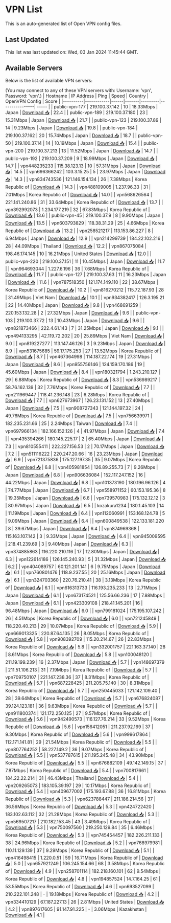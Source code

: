 # VPN List

This is an auto-generated list of Open VPN config files.

## Last Updated

This list was last updated on: Wed, 03 Jan 2024 11:45:44 GMT.

## Available Servers

Below is the list of available VPN servers:

(You may connect to any of these VPN servers with: Username: 'vpn', Password: 'vpn'.)
| Hostname | IP Address | Ping | Speed | Country | OpenVPN Config | Score |
|----------|------------|------|-------|---------|----------------| ----- |
| public-vpn-177 | 219.100.37.142 | 10 | 18.33Mbps | Japan | [Download 📥](./configs/server_0_JP.ovpn) | 22.4 |
| public-vpn-189 | 219.100.37.180 | 23 | 15.31Mbps | Japan | [Download 📥](./configs/server_1_JP.ovpn) | 21.7 |
| public-vpn-123 | 219.100.37.89 | 14 | 9.23Mbps | Japan | [Download 📥](./configs/server_2_JP.ovpn) | 19.8 |
| public-vpn-184 | 219.100.37.162 | 20 | 15.74Mbps | Japan | [Download 📥](./configs/server_3_JP.ovpn) | 18.7 |
| public-vpn-50 | 219.100.37.14 | 14 | 10.19Mbps | Japan | [Download 📥](./configs/server_4_JP.ovpn) | 15.4 |
| public-vpn-200 | 219.100.37.213 | 13 | 11.52Mbps | Japan | [Download 📥](./configs/server_5_JP.ovpn) | 14.7 |
| public-vpn-192 | 219.100.37.209 | 9 | 18.99Mbps | Japan | [Download 📥](./configs/server_6_JP.ovpn) | 14.7 |
| vpn448235233 | 115.38.123.13 | 10 | 57.31Mbps | Japan | [Download 📥](./configs/server_7_JP.ovpn) | 14.5 |
| vpn696366242 | 103.3.15.25 | 5 | 23.97Mbps | Japan | [Download 📥](./configs/server_8_JP.ovpn) | 14.3 |
| vpn834743536 | 121.146.154.134 | 26 | 7.38Mbps | Korea Republic of | [Download 📥](./configs/server_9_KR.ovpn) | 14.3 |
| vpn488109005 | 1.237.96.33 | 31 | 7.01Mbps | Korea Republic of | [Download 📥](./configs/server_10_KR.ovpn) | 14.0 |
| vpn568626564 | 221.141.240.86 | 31 | 33.64Mbps | Korea Republic of | [Download 📥](./configs/server_11_KR.ovpn) | 13.7 |
| vpn392992073 | 1.234.177.219 | 32 | 67.83Mbps | Korea Republic of | [Download 📥](./configs/server_12_KR.ovpn) | 13.6 |
| public-vpn-45 | 219.100.37.9 | 8 | 9.90Mbps | Japan | [Download 📥](./configs/server_13_JP.ovpn) | 13.5 |
| vpn603793829 | 118.38.31.29 | 25 | 4.66Mbps | Korea Republic of | [Download 📥](./configs/server_14_KR.ovpn) | 13.2 |
| vpn258521217 | 113.153.86.227 | 8 | 6.94Mbps | Japan | [Download 📥](./configs/server_15_JP.ovpn) | 12.9 |
| vpn214299739 | 184.22.102.216 | 28 | 44.09Mbps | Thailand | [Download 📥](./configs/server_16_TH.ovpn) | 12.2 |
| vpn867075084 | 198.46.174.145 | 10 | 16.21Mbps | United States | [Download 📥](./configs/server_17_US.ovpn) | 12.0 |
| public-vpn-220 | 219.100.37.151 | 11 | 10.45Mbps | Japan | [Download 📥](./configs/server_18_JP.ovpn) | 11.7 |
| vpn964693044 | 1.227.6.196 | 36 | 7.68Mbps | Korea Republic of | [Download 📥](./configs/server_19_KR.ovpn) | 11.7 |
| public-vpn-127 | 219.100.37.63 | 11 | 16.23Mbps | Japan | [Download 📥](./configs/server_20_JP.ovpn) | 11.6 |
| vpn787518350 | 121.174.149.110 | 22 | 38.67Mbps | Korea Republic of | [Download 📥](./configs/server_21_KR.ovpn) | 10.2 |
| vpn816270212 | 115.72.187.93 | 28 | 31.49Mbps | Viet Nam | [Download 📥](./configs/server_22_VN.ovpn) | 10.1 |
| vpn934382417 | 126.3.195.21 | 22 | 14.40Mbps | Japan | [Download 📥](./configs/server_23_JP.ovpn) | 9.8 |
| vpn468691259 | 220.153.132.28 | 2 | 27.32Mbps | Japan | [Download 📥](./configs/server_24_JP.ovpn) | 9.6 |
| public-vpn-103 | 219.100.37.72 | 13 | 10.43Mbps | Japan | [Download 📥](./configs/server_25_JP.ovpn) | 9.6 |
| vpn821873466 | 222.4.61.143 | 7 | 31.25Mbps | Japan | [Download 📥](./configs/server_26_JP.ovpn) | 9.1 |
| vpn494133295 | 42.119.72.202 | 20 | 25.89Mbps | Viet Nam | [Download 📥](./configs/server_27_VN.ovpn) | 9.0 |
| vpn819227277 | 113.147.46.126 | 3 | 9.23Mbps | Japan | [Download 📥](./configs/server_28_JP.ovpn) | 8.9 |
| vpn531675685 | 59.17.175.253 | 27 | 13.52Mbps | Korea Republic of | [Download 📥](./configs/server_29_KR.ovpn) | 8.7 |
| vpn467364998 | 114.187.22.174 | 19 | 27.31Mbps | Japan | [Download 📥](./configs/server_30_JP.ovpn) | 8.6 |
| vpn955756146 | 124.159.170.186 | 19 | 45.60Mbps | Japan | [Download 📥](./configs/server_31_JP.ovpn) | 8.4 |
| vpn180321794 | 1.243.210.127 | 29 | 6.88Mbps | Korea Republic of | [Download 📥](./configs/server_32_KR.ovpn) | 8.3 |
| vpn536989217 | 58.76.162.139 | 32 | 7.76Mbps | Korea Republic of | [Download 📥](./configs/server_33_KR.ovpn) | 7.7 |
| vpn211969447 | 118.41.236.148 | 23 | 6.28Mbps | Korea Republic of | [Download 📥](./configs/server_34_KR.ovpn) | 7.7 |
| vpn627673967 | 126.23.131.152 | 13 | 27.40Mbps | Japan | [Download 📥](./configs/server_35_JP.ovpn) | 7.5 |
| vpn908727343 | 121.144.197.32 | 24 | 49.76Mbps | Korea Republic of | [Download 📥](./configs/server_36_KR.ovpn) | 7.5 |
| vpn756639971 | 182.235.231.66 | 25 | 2.24Mbps | Taiwan | [Download 📥](./configs/server_37_TW.ovpn) | 7.4 |
| vpn697966134 | 182.166.152.126 | 4 | 41.97Mbps | Japan | [Download 📥](./configs/server_38_JP.ovpn) | 7.4 |
| vpn435394266 | 180.145.225.17 | 2 | 65.40Mbps | Japan | [Download 📥](./configs/server_39_JP.ovpn) | 7.3 |
| vpn810555411 | 222.227.156.53 | 2 | 70.17Mbps | Japan | [Download 📥](./configs/server_40_JP.ovpn) | 7.2 |
| vpn511116222 | 220.247.20.66 | 16 | 23.23Mbps | Japan | [Download 📥](./configs/server_41_JP.ovpn) | 6.9 |
| vpn721375836 | 175.127.197.35 | 35 | 9.07Mbps | Korea Republic of | [Download 📥](./configs/server_42_KR.ovpn) | 6.8 |
| vpn405981854 | 126.89.255.73 | 7 | 9.26Mbps | Japan | [Download 📥](./configs/server_43_JP.ovpn) | 6.8 |
| vpn906636084 | 152.117.247.152 | 16 | 44.22Mbps | Japan | [Download 📥](./configs/server_44_JP.ovpn) | 6.8 |
| vpn101373190 | 180.196.96.126 | 4 | 74.77Mbps | Japan | [Download 📥](./configs/server_45_JP.ovpn) | 6.7 |
| vpn558971152 | 60.153.195.36 | 8 | 19.35Mbps | Japan | [Download 📥](./configs/server_46_JP.ovpn) | 6.6 |
| vpn739570983 | 175.132.12.12 | 3 | 80.97Mbps | Japan | [Download 📥](./configs/server_47_JP.ovpn) | 6.5 |
| kozakura1234 | 180.1.45.103 | 14 | 11.19Mbps | Japan | [Download 📥](./configs/server_48_JP.ovpn) | 6.4 |
| vpn112060991 | 153.168.124.78 | 5 | 9.09Mbps | Japan | [Download 📥](./configs/server_49_JP.ovpn) | 6.4 |
| vpn600849538 | 122.133.181.220 | 8 | 39.67Mbps | Japan | [Download 📥](./configs/server_50_JP.ovpn) | 6.4 |
| vpn874969368 | 115.163.107.142 | 3 | 9.33Mbps | Japan | [Download 📥](./configs/server_51_JP.ovpn) | 6.4 |
| vpn945009595 | 218.41.239.69 | 3 | 9.40Mbps | Japan | [Download 📥](./configs/server_52_JP.ovpn) | 6.3 |
| vpn374885863 | 116.220.210.116 | 17 | 12.80Mbps | Japan | [Download 📥](./configs/server_53_JP.ovpn) | 6.3 |
| vpn122614186 | 126.145.240.93 | 5 | 31.32Mbps | Japan | [Download 📥](./configs/server_54_JP.ovpn) | 6.2 |
| vpn404089757 | 60.121.201.141 | 6 | 9.75Mbps | Japan | [Download 📥](./configs/server_55_JP.ovpn) | 6.1 |
| vpn760801476 | 118.9.237.55 | 20 | 25.16Mbps | Japan | [Download 📥](./configs/server_56_JP.ovpn) | 6.1 |
| vpn324703360 | 220.76.210.41 | 38 | 3.13Mbps | Korea Republic of | [Download 📥](./configs/server_57_KR.ovpn) | 6.1 |
| vpn616313733 | 116.193.235.233 | 13 | 2.71Mbps | Japan | [Download 📥](./configs/server_58_JP.ovpn) | 6.1 |
| vpn673174521 | 125.56.66.236 | 17 | 7.88Mbps | Japan | [Download 📥](./configs/server_59_JP.ovpn) | 6.1 |
| vpn423309108 | 218.41.145.201 | 16 | 96.48Mbps | Japan | [Download 📥](./configs/server_60_JP.ovpn) | 6.0 |
| vpn799181024 | 175.195.107.242 | 26 | 4.51Mbps | Korea Republic of | [Download 📥](./configs/server_61_KR.ovpn) | 6.0 |
| vpn721245849 | 118.220.40.213 | 29 | 10.07Mbps | Korea Republic of | [Download 📥](./configs/server_62_KR.ovpn) | 5.9 |
| vpn669013325 | 220.87.64.135 | 26 | 8.05Mbps | Korea Republic of | [Download 📥](./configs/server_63_KR.ovpn) | 5.8 |
| vpn908392709 | 115.20.214.67 | 26 | 22.83Mbps | Korea Republic of | [Download 📥](./configs/server_64_KR.ovpn) | 5.8 |
| vpn332001757 | 221.163.37.140 | 28 | 8.61Mbps | Korea Republic of | [Download 📥](./configs/server_65_KR.ovpn) | 5.8 |
| vpn100048120 | 211.19.199.239 | 16 | 2.37Mbps | Japan | [Download 📥](./configs/server_66_JP.ovpn) | 5.7 |
| vpn148697379 | 211.51.106.213 | 31 | 7.19Mbps | Korea Republic of | [Download 📥](./configs/server_67_KR.ovpn) | 5.7 |
| vpn709750107 | 221.147.238.36 | 37 | 8.31Mbps | Korea Republic of | [Download 📥](./configs/server_68_KR.ovpn) | 5.7 |
| vpn687228425 | 211.205.75.140 | 30 | 8.31Mbps | Korea Republic of | [Download 📥](./configs/server_69_KR.ovpn) | 5.7 |
| vpn250445033 | 121.142.109.40 | 28 | 39.64Mbps | Korea Republic of | [Download 📥](./configs/server_70_KR.ovpn) | 5.7 |
| vpn676824087 | 39.124.123.181 | 36 | 9.63Mbps | Korea Republic of | [Download 📥](./configs/server_71_KR.ovpn) | 5.7 |
| vpn911800374 | 121.172.250.125 | 27 | 9.57Mbps | Korea Republic of | [Download 📥](./configs/server_72_KR.ovpn) | 5.6 |
| vpn942490573 | 116.127.76.214 | 33 | 9.52Mbps | Korea Republic of | [Download 📥](./configs/server_73_KR.ovpn) | 5.6 |
| vpn156412051 | 211.237.92.169 | 37 | 9.30Mbps | Korea Republic of | [Download 📥](./configs/server_74_KR.ovpn) | 5.6 |
| vpn999617864 | 112.171.141.81 | 29 | 21.54Mbps | Korea Republic of | [Download 📥](./configs/server_75_KR.ovpn) | 5.5 |
| vpn807764252 | 58.227.149.2 | 36 | 9.07Mbps | Korea Republic of | [Download 📥](./configs/server_76_KR.ovpn) | 5.5 |
| vpn537787615 | 211.195.245.48 | 34 | 43.90Mbps | Korea Republic of | [Download 📥](./configs/server_77_KR.ovpn) | 5.5 |
| vpn676882109 | 49.142.149.15 | 37 | 7.87Mbps | Korea Republic of | [Download 📥](./configs/server_78_KR.ovpn) | 5.4 |
| vpn700817661 | 184.22.22.214 | 31 | 46.43Mbps | Thailand | [Download 📥](./configs/server_79_TH.ovpn) | 5.4 |
| vpn209265073 | 183.105.39.197 | 29 | 10.17Mbps | Korea Republic of | [Download 📥](./configs/server_80_KR.ovpn) | 5.4 |
| vpn409677002 | 175.193.67.88 | 36 | 16.81Mbps | Korea Republic of | [Download 📥](./configs/server_81_KR.ovpn) | 5.3 |
| vpn623788447 | 211.186.214.56 | 37 | 36.56Mbps | Korea Republic of | [Download 📥](./configs/server_82_KR.ovpn) | 5.3 |
| vpn424722420 | 183.102.63.112 | 32 | 21.28Mbps | Korea Republic of | [Download 📥](./configs/server_83_KR.ovpn) | 5.3 |
| vpn569507217 | 210.182.153.45 | 43 | 3.49Mbps | Korea Republic of | [Download 📥](./configs/server_84_KR.ovpn) | 5.3 |
| vpn750097560 | 219.250.129.84 | 35 | 6.46Mbps | Korea Republic of | [Download 📥](./configs/server_85_KR.ovpn) | 5.3 |
| vpn745454457 | 182.226.211.133 | 38 | 24.96Mbps | Korea Republic of | [Download 📥](./configs/server_86_KR.ovpn) | 5.2 |
| vpn768979981 | 110.11.129.139 | 37 | 9.29Mbps | Korea Republic of | [Download 📥](./configs/server_87_KR.ovpn) | 5.1 |
| vpn416498415 | 1.220.0.51 | 59 | 16.71Mbps | Korea Republic of | [Download 📥](./configs/server_88_KR.ovpn) | 5.0 |
| vpn657921249 | 106.245.154.66 | 68 | 3.58Mbps | Korea Republic of | [Download 📥](./configs/server_89_KR.ovpn) | 4.9 |
| vpn258701114 | 182.218.160.101 | 62 | 9.54Mbps | Korea Republic of | [Download 📥](./configs/server_90_KR.ovpn) | 4.8 |
| vpn194857524 | 14.7.164.25 | 61 | 53.55Mbps | Korea Republic of | [Download 📥](./configs/server_91_KR.ovpn) | 4.6 |
| vpn693527099 | 210.222.101.248 | - | 19.18Mbps | Korea Republic of | [Download 📥](./configs/server_92_KR.ovpn) | 4.2 |
| vpn334410129 | 67.187.227.13 | 26 | 2.81Mbps | United States | [Download 📥](./configs/server_93_US.ovpn) | 4.2 |
| vpn897617605 | 91.147.91.225 | - | 3.06Mbps | Kazakhstan | [Download 📥](./configs/server_94_KZ.ovpn) | 4.1 |
